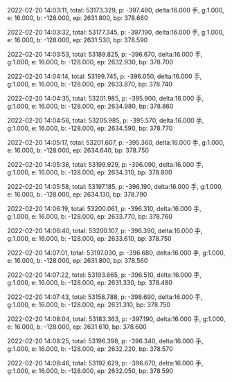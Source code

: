 2022-02-20 14:03:11, total: 53173.329, p: -397.480, delta:16.000 手, g:1.000, e: 16.000, b: -128.000, ep: 2631.800, bp: 378.660

2022-02-20 14:03:32, total: 53177.345, p: -397.190, delta:16.000 手, g:1.000, e: 16.000, b: -128.000, ep: 2631.530, bp: 378.590

2022-02-20 14:03:53, total: 53189.825, p: -396.670, delta:16.000 手, g:1.000, e: 16.000, b: -128.000, ep: 2632.930, bp: 378.700

2022-02-20 14:04:14, total: 53199.745, p: -396.050, delta:16.000 手, g:1.000, e: 16.000, b: -128.000, ep: 2633.870, bp: 378.740

2022-02-20 14:04:35, total: 53201.985, p: -395.900, delta:16.000 手, g:1.000, e: 16.000, b: -128.000, ep: 2634.980, bp: 378.860

2022-02-20 14:04:56, total: 53205.985, p: -395.570, delta:16.000 手, g:1.000, e: 16.000, b: -128.000, ep: 2634.590, bp: 378.770

2022-02-20 14:05:17, total: 53201.607, p: -395.360, delta:16.000 手, g:1.000, e: 16.000, b: -128.000, ep: 2634.640, bp: 378.750

2022-02-20 14:05:38, total: 53199.929, p: -396.090, delta:16.000 手, g:1.000, e: 16.000, b: -128.000, ep: 2634.310, bp: 378.800

2022-02-20 14:05:58, total: 53197.185, p: -396.190, delta:16.000 手, g:1.000, e: 16.000, b: -128.000, ep: 2634.130, bp: 378.790

2022-02-20 14:06:19, total: 53200.061, p: -396.310, delta:16.000 手, g:1.000, e: 16.000, b: -128.000, ep: 2633.770, bp: 378.760

2022-02-20 14:06:40, total: 53200.107, p: -396.390, delta:16.000 手, g:1.000, e: 16.000, b: -128.000, ep: 2633.610, bp: 378.750

2022-02-20 14:07:01, total: 53197.030, p: -396.680, delta:16.000 手, g:1.000, e: 16.000, b: -128.000, ep: 2631.800, bp: 378.560

2022-02-20 14:07:22, total: 53193.665, p: -396.510, delta:16.000 手, g:1.000, e: 16.000, b: -128.000, ep: 2631.330, bp: 378.480

2022-02-20 14:07:43, total: 53158.788, p: -398.690, delta:16.000 手, g:1.000, e: 16.000, b: -128.000, ep: 2631.310, bp: 378.750

2022-02-20 14:08:04, total: 53183.363, p: -397.190, delta:16.000 手, g:1.000, e: 16.000, b: -128.000, ep: 2631.610, bp: 378.600

2022-02-20 14:08:25, total: 53196.398, p: -396.340, delta:16.000 手, g:1.000, e: 16.000, b: -128.000, ep: 2632.220, bp: 378.570

2022-02-20 14:08:46, total: 53192.629, p: -396.670, delta:16.000 手, g:1.000, e: 16.000, b: -128.000, ep: 2632.050, bp: 378.590